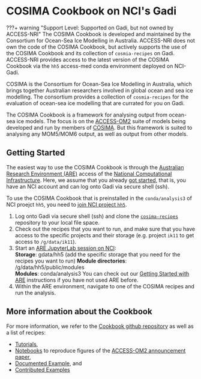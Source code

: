 # COSIMA Cookbook on NCI's Gadi

???+ warning "Support Level: Supported on Gadi, but not owned by ACCESS-NRI"
    <!-- Who develped the tool? -->
    The COSIMA Cookbook is developed and maintained by the Consortium for Ocean-Sea Ice Modelling in Australia.
    <!-- Code ownership and support -->
    ACCESS-NRI does not own the code of the COSIMA Cookbook, but actively supports the use of the COSIMA Cookbook and its collection of `cosmia-recipes` on Gadi.
    ACCESS-NRI provides access to the latest version of the COSIMA Cookbook via the `hh5` access-med conda environment deployed on NCI-Gadi.

COSIMA is the Consortium for Ocean-Sea Ice Modelling in Australia, which brings together Australian researchers involved in global ocean and sea ice modelling. The consortium provides a collection of `cosmia-recipes` for the evaluation of ocean-sea ice modelling that are currated for you on Gadi.

The COSIMA Cookbook is a framework for analysing output from ocean-sea ice models. The focus is on the [ACCESS-OM2](../../models/configurations/access-om.md) suite of models being developed and run by members of <a href="http://cosima.org.au/" target="_blank">COSIMA</a>. But this framework is suited to analysing any MOM5/MOM6 output, as well as output from other models.

## Getting Started

The easiest way to use the COSIMA Cookbook is through the <a href="https://are.nci.org.au" target="_blank">Australian Research Environment (ARE)</a> access of the <a href="https://nci.org.au" target="_blank">National Computational Infrastructure</a>. Here, we assume that you already [got started](../../../getting_started), that is, you have an NCI account and can log onto Gadi via secure shell (ssh).

To use the COSIMA Cookbook that is preinstalled in the `conda/analysis3` of NCI proejct `hh5`, you need to <a href="https://my.nci.org.au/mancini/project/hh5" target="_blank">join NCI project `hh5`</a>.

1. Log onto Gadi via secure shell (ssh) and clone the <a href="https://github.com/COSIMA/cosima-recipes" target="_blank"><code>cosima-recipes</code></a> repository to your local file space.  
2. Check out the recipes that you want to run, and make sure that you have access to the specific projects and their storage (e.g. project `ik11` to get access to `/g/data/ik11`).
3. Start an <a href="https://are.nci.org.au" target="_blank">ARE JupyterLab session on NCI</a>:  
  **Storage**: gdata/hh5 (add the specific storage that you need for the recipes you want to run)
  **Module directories**: /g/data/hh5/public/modules  
  **Modules**: conda/analysis3
  You can check out our [Getting Started with ARE](../model_evaluation_getting_started/model_evaluation_getting_started.md) instructions if you have not used ARE before.
4. Within the ARE environment, navigate to one of the COSIMA recipes and run the analysis.

## More information about the Cookbook

For more information, we refer to the <a href="https://github.com/COSIMA/cosima-cookbook" target="_blank">Cookbook github repository</a> as well as a list of recipes:

- <a href="https://github.com/COSIMA/cosima-recipes/tree/main/Tutorials" target="_blank">Tutorials</a>,
- <a href="https://github.com/COSIMA/cosima-recipes/tree/main/ACCESS-OM2-GMD-Paper-Figs" target="_blank">Notebooks</a> to reproduce figures of the <a href="https://gmd.copernicus.org/articles/13/401/2020/" target="_blank">ACCESS-OM2 announcement paper</a>,
- <a href="https://github.com/COSIMA/cosima-recipes/tree/main/DocumentedExamples" target="_blank">Documented Example</a>, and
- <a href="https://github.com/COSIMA/cosima-recipes/tree/main/ContributedExamples" target="_blank">Contributed Examples</a>

